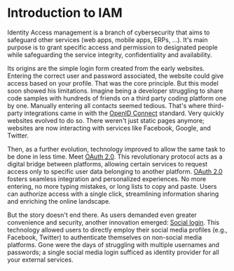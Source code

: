 # Introduction to IAM

Identity Access management is a branch of cybersecurity that aims to safeguard other services (web apps, mobile apps, ERPs, ...). It's main purpose is to grant specific access and permission to designated people while safeguarding the service integrity, confidentiality and availability.

Its origins are the simple login form created from the early websites. Entering the correct user and password associated, the website could give access based on your profile. That was the core principle. But this model soon showed his limitations. Imagine being a developer struggling to share code samples with hundreds of friends on a third party coding platform one by one. Manually entering all contacts seemed tedious. That's where third-party integrations came in with the [OpenID Connect](iam-protocols/openid-connect/) standard. Very quickly websites evolved to do so. There weren't just static pages anymore; websites are now interacting with services like Facebook, Google, and Twitter.&#x20;

Then, as a further evolution, technology improved to allow the same task to be done in less time. Meet [OAuth 2.0](iam-protocols/oauth-2.0/). This revolutionary protocol acts as a digital bridge between platforms, allowing certain services to request access only to specific user data belonging to another platform. [OAuth 2.0](iam-protocols/oauth-2.0/) fosters seamless integration and personalized experiences. No more entering, no more typing mistakes, or long lists to copy and paste. Users can authorize access with a single click, streamlining information sharing and enriching the online landscape.

But the story doesn't end there. As users demanded even greater convenience and security, another innovation emerged: [Social login](iam-protocols/social-login.md). This technology allowed users to directly employ their social media profiles (e.g., Facebook, Twitter) to authenticate themselves on non-social media platforms. Gone were the days of struggling with multiple usernames and passwords; a single social media login sufficed as identity provider for all your external services.
